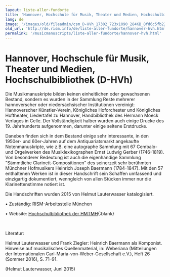 ```yaml
---
layout: liste-aller-fundorte
title: 'Hannover, Hochschule für Musik, Theater und Medien, Hochschulbibliothek (D-HVh)'
lang: de
image: '/images/old/fileadmin/csm_D-HVh_17302_723x1090_284KB_8fd6c5fb22.jpg'
old_url: 'http://de.rism.info/de/liste-aller-fundorte/hannover-hvh.html'
permalink: '/musicmanuscripts/liste-aller-fundorte/hannover-hvh.html'
---
```



# Hannover, Hochschule für Musik, Theater und Medien, Hochschulbibliothek (D-HVh)

Die Musikmanuskripte bilden keinen einheitlichen oder gewachsenen Bestand, sondern es wurden in der Sammlung Reste mehrerer hannoverscher oder niedersächsischer Institutionen vereinigt: Hannoverscher Künstler-Verein, Königliches Hoforchester und Königliches Hoftheater, Liedertafel zu Hannover, Handbibliothek des Hermann Moeck Verlages in Celle. Der Vollständigkeit halber wurden auch einige Drucke des 19. Jahrhunderts aufgenommen, darunter einige seltene Erstdrucke.

Daneben finden sich in dem Bestand einige sehr interessante, in den 1950er- und 60er-Jahren auf dem Antiquariatsmarkt angekaufte Notenmanuskripte, wie z.B. eine autographe Sammlung mit 67 Cembalo- und Orgelwerken des Musiklexikographen Ernst Ludwig Gerber (1746-1819). Von besonderer Bedeutung ist auch die eigenhändige Sammlung "Sämmtliche Clarinett-Compositionen" des seinerzeit sehr berühmten Münchner Hofmusikers Heinrich Joseph Baermann (1784-1847). Mit den 57 enthaltenen Werken ist in dieser Handschrift sein Schaffen umfassend und einzigartig dokumentiert, wenngleich von allen Stücken immer nur die Klarinettenstimme notiert ist.

Die Handschriften wurden 2015 von Helmut Lauterwasser katalogisiert.

• Zuständig: RISM-Arbeitsstelle München

• Website: [Hochschulbibliothek der HMTMH](http://www.hmtm-hannover.de/de/studium/hochschulbibliothek/ "Opens external link in new window"){:blank}

&nbsp;

Literatur: 

Helmut Lauterwasser und Frank Ziegler: Heinrich Baermann als Komponist. Hinweise auf musikalisches Quellenmaterial, in: Weberiana (Mitteilungen der Internationalen Carl-Maria-von-Weber-Gesellschaft e.V.), Heft 26 (Sommer 2016), S. 71–91.

(Helmut Lauterwasser, Juni 2015)


